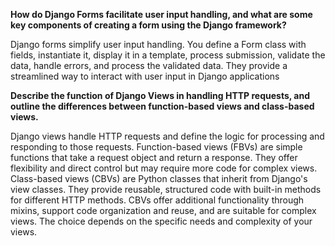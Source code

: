 **__How do Django Forms facilitate user input handling, and what are some key components of creating a form using the Django framework?__**

Django forms simplify user input handling. You define a Form class with fields, instantiate it, display it in a template, process submission, validate the data, handle errors, and process the validated data. They provide a streamlined way to interact with user input in Django applications

**__Describe the function of Django Views in handling HTTP requests, and outline the differences between function-based views and class-based views.__**

Django views handle HTTP requests and define the logic for processing and responding to those requests. Function-based views (FBVs) are simple functions that take a request object and return a response. They offer flexibility and direct control but may require more code for complex views. Class-based views (CBVs) are Python classes that inherit from Django's view classes. They provide reusable, structured code with built-in methods for different HTTP methods. CBVs offer additional functionality through mixins, support code organization and reuse, and are suitable for complex views. The choice depends on the specific needs and complexity of your views.